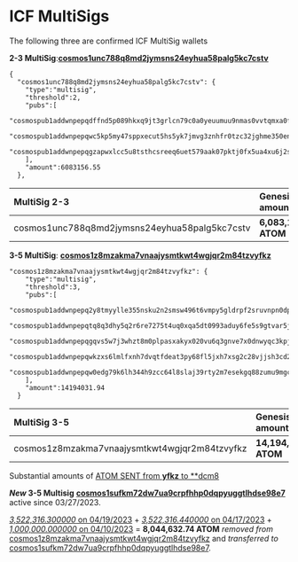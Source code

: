 # ICF MultiSigs
The following three are confirmed ICF MultiSig wallets

**2-3 MultiSig**:[**cosmos1unc788q8md2jymsns24eyhua58palg5kc7cstv**](https://dev.mintscan.io/cosmos/account/cosmos1unc788q8md2jymsns24eyhua58palg5kc7cstv)

```
{
  "cosmos1unc788q8md2jymsns24eyhua58palg5kc7cstv": {
    "type":"multisig",
    "threshold":2,
    "pubs":[
      "cosmospub1addwnpepqdffnd5p089hkxq9jt3grlcn79c0a0yeuumuu9nmas0vvtqmxa0fx0j4xg8",
      "cosmospub1addwnpepqwc5kp5my47sppxecut5hs5yk7jmvg3znhfr0tzc32jghme350enxlz7d2k",
      "cosmospub1addwnpepqgzapwxlcc5u8tsthcsreeq6uet579aak07pktj0fx5ua4xu6j2sq3nut63"
    ],
    "amount":6083156.55
  },
```

| MultiSig 2-3                   |  Genesis amount    | Amount *on 10/02/2023* |
| :---                           | :---               | :---                              |
| cosmos1unc788q8md2jymsns24eyhua58palg5kc7cstv | **6,083,156.55 ATOM** | **0.018462 ATOM** |


**3-5 MultiSig**: [**cosmos1z8mzakma7vnaajysmtkwt4wgjqr2m84tzvyfkz**](https://dev.mintscan.io/cosmos/account/cosmos1z8mzakma7vnaajysmtkwt4wgjqr2m84tzvyfkz) 
```
"cosmos1z8mzakma7vnaajysmtkwt4wgjqr2m84tzvyfkz": {
    "type":"multisig",
    "threshold":3,
    "pubs":[
      "cosmospub1addwnpepq2y8tmyylle355nsku2n2smsw496t6vmpy5gldrpf2sruvnpn0dp56dkyqe",
      "cosmospub1addwnpepqtq8q3dhy5q2r6re7275t4uq0xqa5dt0993aduy6fe5s9gtvar5jq0nd675",
      "cosmospub1addwnpepqgqvs5w7j3whzt8m0plpasxakyx020vu6q3gnve7x0dnwyqc3kpjg0sywxu",
	  "cosmospub1addwnpepqwkzxs6lmlfxnh7dvqtfdeat3py68fl5jxh7xsg2c28vjjsh3cd2wlcy830",
	  "cosmospub1addwnpepqw0edg79k6lh344h9zcc64l8slaj39rty2m7esekgq88zumu9mgcgyzw39n"
    ],
    "amount":14194031.94
  }
```

| MultiSig 3-5                   |  Genesis amount    | Amount *on 10/02/2023* |
| :---                           | :---               | :---                              |
| cosmos1z8mzakma7vnaajysmtkwt4wgjqr2m84tzvyfkz | **14,194,031.94 ATOM** | **0.096522 ATOM** |

Substantial amounts of [ATOM SENT from **yfkz** to **dcm8](https://github.com/gaiaus/ICF/blob/main/investigations/multisig_tx/unknown_wallets/cosmos18prjkt7uxt7l7sk4dxk7eukanxxctl2ch8dcm8/txhistory_dcm8.md)


***New* 3-5 Multisig**
[**cosmos1sufkm72dw7ua9crpfhhp0dqpyuggtlhdse98e7**](https://dev.mintscan.io/cosmos/account/cosmos1sufkm72dw7ua9crpfhhp0dqpyuggtlhdse98e7) active since 03/27/2023.

  [*3,522,316.300000* on 04/19/2023](https://dev.mintscan.io/cosmos/txs/E451EAE9791DFC23C3D6BF18847BB7153DE5C4921BC07FFC5B66D420F6C143CE?height=14948679) + [*3,522,316.440000* on 04/17/2023](https://dev.mintscan.io/cosmos/txs/49A499D6393C824A90C4AC184297C7009907C89C9153D3AC4A4014629C262014?height=14921597) + [*1,000,000.000000* on 04/10/2023](https://dev.mintscan.io/cosmos/txs/533F14F513DEB9A81CA16042CB9546033CB123B93812D70A74506E1C9AFB7935?height=14825301) = **8,044,632.74 ATOM** *removed from* [cosmos1z8mzakma7vnaajysmtkwt4wgjqr2m84tzvyfkz](https://dev.mintscan.io/cosmos/account/cosmos1z8mzakma7vnaajysmtkwt4wgjqr2m84tzvyfkz) and *transferred to* [cosmos1sufkm72dw7ua9crpfhhp0dqpyuggtlhdse98e7](https://dev.mintscan.io/cosmos/account/cosmos1sufkm72dw7ua9crpfhhp0dqpyuggtlhdse98e7).
